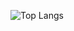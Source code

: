 ![Top Langs](https://github-readme-stats.vercel.app/api/top-langs/?username=iasarchi&layout=compact&theme=dark)
